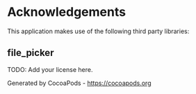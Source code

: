 # Acknowledgements
This application makes use of the following third party libraries:

## file_picker

TODO: Add your license here.

Generated by CocoaPods - https://cocoapods.org
